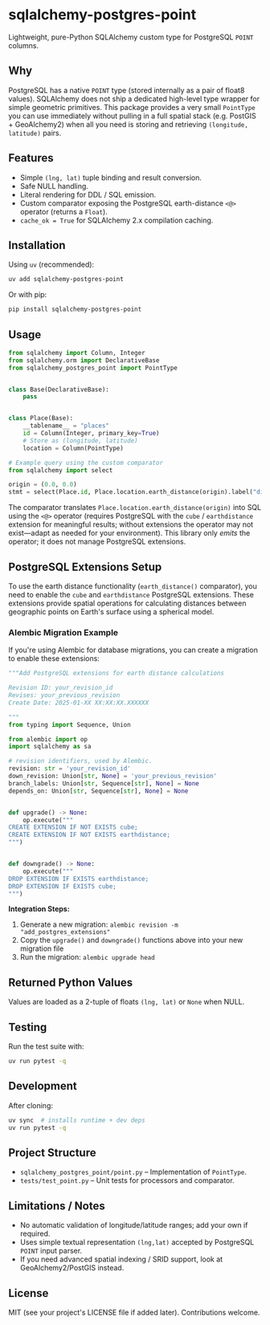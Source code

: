 sqlalchemy-postgres-point
=========================

Lightweight, pure-Python SQLAlchemy custom type for PostgreSQL `POINT` columns.

Why
----

PostgreSQL has a native `POINT` type (stored internally as a pair of float8 values). SQLAlchemy does not ship a dedicated high-level type wrapper for simple geometric primitives. This package provides a very small `PointType` you can use immediately without pulling in a full spatial stack (e.g. PostGIS + GeoAlchemy2) when all you need is storing and retrieving `(longitude, latitude)` pairs.

Features
--------

* Simple `(lng, lat)` tuple binding and result conversion.
* Safe NULL handling.
* Literal rendering for DDL / SQL emission.
* Custom comparator exposing the PostgreSQL earth-distance `<@>` operator (returns a `Float`).
* `cache_ok = True` for SQLAlchemy 2.x compilation caching.

Installation
------------

Using `uv` (recommended):

```bash
uv add sqlalchemy-postgres-point
```

Or with pip:

```bash
pip install sqlalchemy-postgres-point
```

Usage
-----

```python
from sqlalchemy import Column, Integer
from sqlalchemy.orm import DeclarativeBase
from sqlalchemy_postgres_point import PointType


class Base(DeclarativeBase):
	pass


class Place(Base):
    __tablename__ = "places"
    id = Column(Integer, primary_key=True)
    # Store as (longitude, latitude)
    location = Column(PointType)

# Example query using the custom comparator
from sqlalchemy import select

origin = (0.0, 0.0)
stmt = select(Place.id, Place.location.earth_distance(origin).label("dist"))
```

The comparator translates `Place.location.earth_distance(origin)` into SQL using the `<@>` operator (requires PostgreSQL with the `cube` / `earthdistance` extension for meaningful results; without extensions the operator may not exist—adapt as needed for your environment). This library only *emits* the operator; it does not manage PostgreSQL extensions.

## PostgreSQL Extensions Setup

To use the earth distance functionality (`earth_distance()` comparator), you need to enable the `cube` and `earthdistance` PostgreSQL extensions. These extensions provide spatial operations for calculating distances between geographic points on Earth's surface using a spherical model.

### Alembic Migration Example

If you're using Alembic for database migrations, you can create a migration to enable these extensions:

```python
"""Add PostgreSQL extensions for earth distance calculations

Revision ID: your_revision_id
Revises: your_previous_revision
Create Date: 2025-01-XX XX:XX:XX.XXXXXX

"""
from typing import Sequence, Union

from alembic import op
import sqlalchemy as sa

# revision identifiers, used by Alembic.
revision: str = 'your_revision_id'
down_revision: Union[str, None] = 'your_previous_revision'
branch_labels: Union[str, Sequence[str], None] = None
depends_on: Union[str, Sequence[str], None] = None


def upgrade() -> None:
    op.execute("""
CREATE EXTENSION IF NOT EXISTS cube;
CREATE EXTENSION IF NOT EXISTS earthdistance;
""")


def downgrade() -> None:
    op.execute("""
DROP EXTENSION IF EXISTS earthdistance;
DROP EXTENSION IF EXISTS cube;
""")
```

**Integration Steps:**

1. Generate a new migration: `alembic revision -m "add_postgres_extensions"`
2. Copy the `upgrade()` and `downgrade()` functions above into your new migration file
3. Run the migration: `alembic upgrade head`

Returned Python Values
----------------------

Values are loaded as a 2-tuple of floats `(lng, lat)` or `None` when NULL.

Testing
-------

Run the test suite with:

```bash
uv run pytest -q
```

Development
-----------

After cloning:

```bash
uv sync  # installs runtime + dev deps
uv run pytest -q
```

Project Structure
-----------------

* `sqlalchemy_postgres_point/point.py` – Implementation of `PointType`.
* `tests/test_point.py` – Unit tests for processors and comparator.

Limitations / Notes
-------------------

* No automatic validation of longitude/latitude ranges; add your own if required.
* Uses simple textual representation `(lng,lat)` accepted by PostgreSQL `POINT` input parser.
* If you need advanced spatial indexing / SRID support, look at GeoAlchemy2/PostGIS instead.

License
-------

MIT (see your project's LICENSE file if added later). Contributions welcome.

